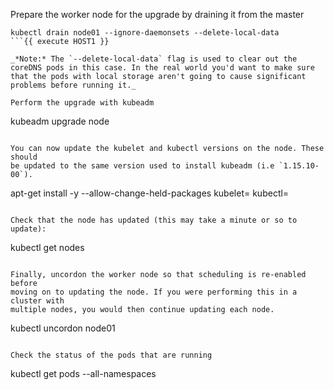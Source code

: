 Prepare the worker node for the upgrade by draining it from the master

```
kubectl drain node01 --ignore-daemonsets --delete-local-data
```{{ execute HOST1 }}

_*Note:* The `--delete-local-data` flag is used to clear out the
coreDNS pods in this case. In the real world you'd want to make sure
that the pods with local storage aren't going to cause significant
problems before running it._

Perform the upgrade with kubeadm

```
kubeadm upgrade node
```{{ execute HOST2 }}

You can now update the kubelet and kubectl versions on the node. These should
be updated to the same version used to install kubeadm (i.e `1.15.10-00`).

```
apt-get install -y --allow-change-held-packages kubelet=<version> kubectl=<version>
```

Check that the node has updated (this may take a minute or so to update):

```
kubectl get nodes
```{{ execute HOST1 }}

Finally, uncordon the worker node so that scheduling is re-enabled before
moving on to updating the node. If you were performing this in a cluster with
multiple nodes, you would then continue updating each node.

```
kubectl uncordon node01
```{{ execute HOST1 }}

Check the status of the pods that are running

```
kubectl get pods --all-namespaces
```{{ execute HOST1 }}
